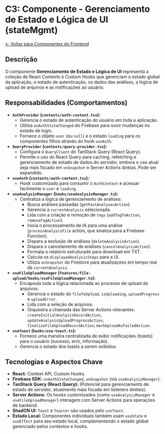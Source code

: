 
# C3: Componente - Gerenciamento de Estado e Lógica de UI (stateMgmt)

[<- Voltar para Componentes do Frontend](./../01-frontend-app-components.md)

## Descrição

O componente **Gerenciamento de Estado e Lógica de UI** representa a coleção de React Contexts e Custom Hooks que gerenciam o estado global da aplicação, o estado de autenticação, os dados das análises, a lógica de upload de arquivos e as notificações ao usuário.

## Responsabilidades (Comportamentos)

*   **`AuthProvider` (`contexts/auth-context.tsx`):**
    *   Gerencia o estado de autenticação do usuário em toda a aplicação.
    *   Utiliza `onAuthStateChanged` do Firebase para ouvir mudanças no estado de login.
    *   Fornece o objeto `user` (ou `null`) e o estado `loading` para os componentes filhos através do hook `useAuth`.
*   **`QueryProvider` (`contexts/query-provider.tsx`):**
    *   Configura o `QueryClient` do TanStack Query (React Query).
    *   Permite o uso do React Query para caching, refetching e gerenciamento de estado de dados do servidor, embora o uso atual seja mais focado em `onSnapshot` e Server Actions diretas. Pode ser expandido.
*   **`useAuth` (`contexts/auth-context.tsx`):**
    *   Hook customizado para consumir o `AuthContext` e acessar facilmente o `user` e `loading`.
*   **`useAnalysisManager` (`hooks/useAnalysisManager.ts`):**
    *   Centraliza a lógica de gerenciamento de análises:
        *   Busca análises passadas (`getPastAnalysesAction`).
        *   Gerencia a `currentAnalysis` selecionada.
        *   Lida com a criação e remoção de `tags` (`addTagToAction`, `removeTagAction`).
        *   Inicia o processamento de IA para uma análise (`processAnalysisFile` action, que sinaliza para a Firebase Function).
        *   Dispara a exclusão de análises (`deleteAnalysisAction`).
        *   Dispara o cancelamento de análises (`cancelAnalysisAction`).
        *   Formata o relatório estruturado para download em TXT.
        *   Calcula os `displayedAnalysisSteps` para a UI.
        *   Utiliza `onSnapshot` do Firestore para atualizações em tempo real da `currentAnalysis`.
*   **`useFileUploadManager` (`features/file-upload/hooks/useFileUploadManager.ts`):**
    *   Encapsula toda a lógica relacionada ao processo de upload de arquivos:
        *   Gerencia o estado do `fileToUpload`, `isUploading`, `uploadProgress` e `uploadError`.
        *   Lida com a seleção de arquivos.
        *   Orquestra a chamada das Server Actions relevantes: `createInitialAnalysisRecordAction`, `updateAnalysisUploadProgressAction`, `finalizeFileUploadRecordAction`, `markUploadAsFailedAction`.
*   **`useToast` (`hooks/use-toast.ts`):**
    *   Fornece uma maneira centralizada de exibir notificações (toasts) para o usuário (sucesso, erro, informação).
    *   Gerencia o estado dos toasts a serem exibidos.

## Tecnologias e Aspectos Chave

*   **React:** Context API, Custom Hooks.
*   **Firebase SDK:** `onAuthStateChanged`, `onSnapshot` (via `useAnalysisManager`).
*   **TanStack Query (React Query):** (Potencial para gerenciamento de estado de servidor, atualmente mais focado em listeners diretos).
*   **Server Actions:** Os hooks customizados (como `useAnalysisManager` e `useFileUploadManager`) interagem com Server Actions para operações de backend.
*   **ShadCN UI:** `Toast` e `Toaster` são usados pelo `useToast`.
*   **Estado Local:** Componentes individuais também usam `useState` e `useEffect` para seu estado local, complementando o estado global gerenciado pelos contextos e hooks.
